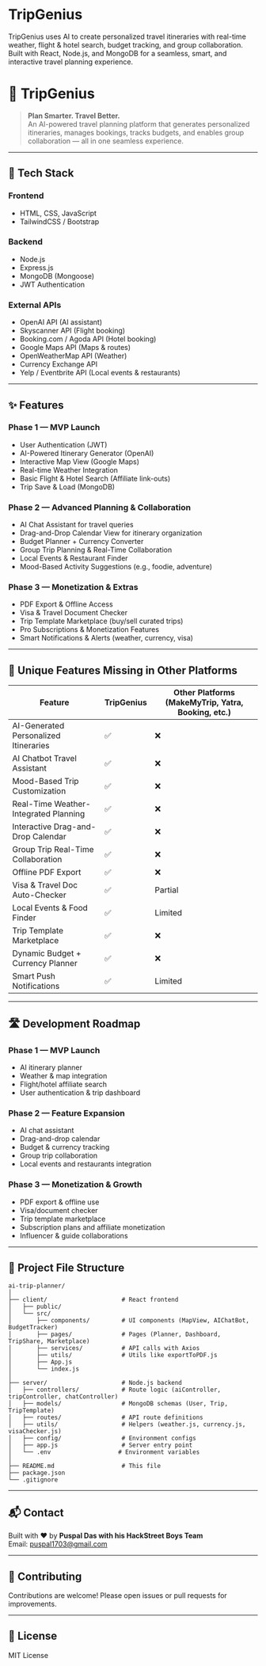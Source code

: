 # TripGenius
TripGenius uses AI to create personalized travel itineraries with real-time weather, flight &amp; hotel search, budget tracking, and group collaboration. Built with React, Node.js, and MongoDB for a seamless, smart, and interactive travel planning experience.



# 🧠 TripGenius

> **Plan Smarter. Travel Better.**  
> An AI-powered travel planning platform that generates personalized itineraries, manages bookings, tracks budgets, and enables group collaboration — all in one seamless experience.

---

## 🚀 Tech Stack

### Frontend
- HTML, CSS, JavaScript  
- TailwindCSS / Bootstrap  

### Backend
- Node.js  
- Express.js  
- MongoDB (Mongoose)  
- JWT Authentication  

### External APIs
- OpenAI API (AI assistant)  
- Skyscanner API (Flight booking)  
- Booking.com / Agoda API (Hotel booking)  
- Google Maps API (Maps & routes)  
- OpenWeatherMap API (Weather)  
- Currency Exchange API  
- Yelp / Eventbrite API (Local events & restaurants)  

---

## ✨ Features

### Phase 1 — MVP Launch
- User Authentication (JWT)  
- AI-Powered Itinerary Generator (OpenAI)  
- Interactive Map View (Google Maps)  
- Real-time Weather Integration  
- Basic Flight & Hotel Search (Affiliate link-outs)  
- Trip Save & Load (MongoDB)  

### Phase 2 — Advanced Planning & Collaboration
- AI Chat Assistant for travel queries  
- Drag-and-Drop Calendar View for itinerary organization  
- Budget Planner + Currency Converter  
- Group Trip Planning & Real-Time Collaboration  
- Local Events & Restaurant Finder  
- Mood-Based Activity Suggestions (e.g., foodie, adventure)  

### Phase 3 — Monetization & Extras
- PDF Export & Offline Access  
- Visa & Travel Document Checker  
- Trip Template Marketplace (buy/sell curated trips)  
- Pro Subscriptions & Monetization Features  
- Smart Notifications & Alerts (weather, currency, visa)  

---

## 🌟 Unique Features Missing in Other Platforms

| Feature                          | TripGenius | Other Platforms (MakeMyTrip, Yatra, Booking, etc.) |
|---------------------------------|-----------------|----------------------------------------------------|
| AI-Generated Personalized Itineraries | ✅           | ❌                                                  |
| AI Chatbot Travel Assistant      | ✅               | ❌                                                  |
| Mood-Based Trip Customization    | ✅               | ❌                                                  |
| Real-Time Weather-Integrated Planning | ✅          | ❌                                                  |
| Interactive Drag-and-Drop Calendar | ✅            | ❌                                                  |
| Group Trip Real-Time Collaboration | ✅             | ❌                                                  |
| Offline PDF Export               | ✅               | ❌                                                  |
| Visa & Travel Doc Auto-Checker  | ✅               | Partial                                            |
| Local Events & Food Finder       | ✅               | Limited                                            |
| Trip Template Marketplace       | ✅               | ❌                                                  |
| Dynamic Budget + Currency Planner | ✅             | ❌                                                  |
| Smart Push Notifications        | ✅               | Limited                                            |

---

## 🛣 Development Roadmap

### Phase 1 — MVP Launch
- AI itinerary planner  
- Weather & map integration  
- Flight/hotel affiliate search  
- User authentication & trip dashboard  

### Phase 2 — Feature Expansion
- AI chat assistant  
- Drag-and-drop calendar  
- Budget & currency tracking  
- Group trip collaboration  
- Local events and restaurants integration  

### Phase 3 — Monetization & Growth
- PDF export & offline use  
- Visa/document checker  
- Trip template marketplace  
- Subscription plans and affiliate monetization  
- Influencer & guide collaborations  

---

## 📁 Project File Structure

```
ai-trip-planner/
│
├── client/                     # React frontend
│   ├── public/
│   └── src/
│       ├── components/         # UI components (MapView, AIChatBot, BudgetTracker)
│       ├── pages/              # Pages (Planner, Dashboard, TripShare, Marketplace)
│       ├── services/           # API calls with Axios
│       ├── utils/              # Utils like exportToPDF.js
│       ├── App.js
│       └── index.js
│
├── server/                     # Node.js backend
│   ├── controllers/            # Route logic (aiController, tripController, chatController)
│   ├── models/                 # MongoDB schemas (User, Trip, TripTemplate)
│   ├── routes/                 # API route definitions
│   ├── utils/                  # Helpers (weather.js, currency.js, visaChecker.js)
│   ├── config/                 # Environment configs
│   ├── app.js                  # Server entry point
│   └── .env                   # Environment variables
│
├── README.md                   # This file
├── package.json
└── .gitignore
```

---

## 📬 Contact

Built with ❤️ by **Puspal Das with his HackStreet Boys Team**  
Email: puspal1703@gmail.com  

---

## 🙌 Contributing

Contributions are welcome! Please open issues or pull requests for improvements.

---

## 📄 License

MIT License
